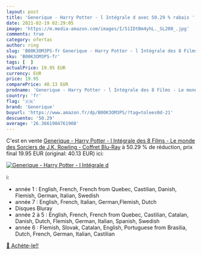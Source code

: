 ```yaml
---
layout: post
title: 'Generique - Harry Potter - l Intégrale d avec 50.29 % rabais '
date: 2021-02-19 02:29:05
image: 'https://m.media-amazon.com/images/I/51IDtBm4yhL._SL200_.jpg'
comments: true
category: ofertas
author: ring
slug: 'B00K3OM3PS-fr Generique - Harry Potter - l Intégrale des 8 Films - Le...'
sku: 'B00K3OM3PS-fr'
tags: [  ]
actualPrice: 19.95 EUR
currency: EUR
price: 19.95
comparePrice: 40.13 EUR
prodname: 'Generique - Harry Potter - l Intégrale des 8 Films - Le monde des Sorciers de J.K. Rowling - Coffret Blu-Ray'
country: 'fr'
flag: '🇫🇷'
brand: 'Generique'
buyurl: 'https://www.amazon.fr/dp/B00K3OM3PS/?tag=tolees0d-21'
descuento: '50.29'
average: '26.3661904761908'
---
```


C'est en vente [Generique - Harry Potter - l Intégrale des 8 Films - Le monde des Sorciers de J.K. Rowling - Coffret Blu-Ray](https://www.amazon.fr/dp/B00K3OM3PS/?tag=tolees0d-21)  à  50.29 % de réduction, prix final  19.95 EUR (original: 40.13 EUR) ici:

[![Generique - Harry Potter - l Intégrale d](https://m.media-amazon.com/images/I/51IDtBm4yhL._SL200_.jpg)](https://www.amazon.fr/dp/B00K3OM3PS/?tag=tolees0d-21)

ℹ️:

- année 1 : English, French, French from Quebec, Castilian, Danish, Flemish, German, Italian, Swedish
- année 7 : English, French, Italian, German,Flemish, Dutch
- Disques Bluray
- année 2 à 5 : English, French, French from Quebec, Castilian, Catalan, Danish, Dutch, Flemish, German, Italian, Spanish, Swedish
- année 6 : Flemish, Slovak, Catalan, English, Portuguese from Brasilia, Dutch, French, German, Italian, Castilian

[🛒 Achète-le!!](https://www.amazon.fr/dp/B00K3OM3PS/?tag=tolees0d-21)
